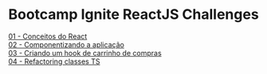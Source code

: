 # Bootcamp Ignite ReactJS Challenges

[01 - Conceitos do React](./01-conceitos-do-react)  
[02 - Componentizando a aplicação](./02-componentizando-a-aplicacao)  
[03 - Criando um hook de carrinho de compras](./03-criando-um-hook-de-carrinho-de-compras)  
[04 - Refactoring classes TS](./04-refactoring-classes-ts)
